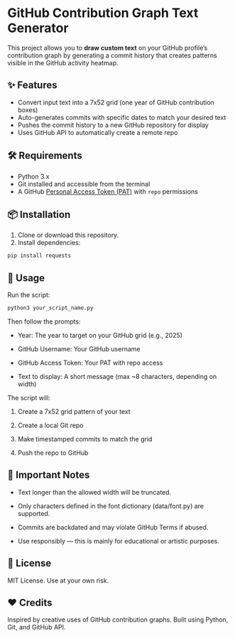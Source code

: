 # GitHub Contribution Graph Text Generator

This project allows you to **draw custom text** on your GitHub profile’s contribution graph by generating a commit history that creates patterns visible in the GitHub activity heatmap.

## ✨ Features

-   Convert input text into a 7x52 grid (one year of GitHub contribution boxes)
-   Auto-generates commits with specific dates to match your desired text
-   Pushes the commit history to a new GitHub repository for display
-   Uses GitHub API to automatically create a remote repo

## 🛠 Requirements

-   Python 3.x
-   Git installed and accessible from the terminal
-   A GitHub [Personal Access Token (PAT)](https://github.com/settings/tokens) with `repo` permissions

## 📦 Installation

1. Clone or download this repository.
2. Install dependencies:

```bash
pip install requests
```

## 🚀 Usage

Run the script:

```bash
python3 your_script_name.py
```

Then follow the prompts:

-   Year: The year to target on your GitHub grid (e.g., 2025)

-   GitHub Username: Your GitHub username

-   GitHub Access Token: Your PAT with repo access

-   Text to display: A short message (max ~8 characters, depending on width)

The script will:

1. Create a 7x52 grid pattern of your text

2. Create a local Git repo

3. Make timestamped commits to match the grid

4. Push the repo to GitHub

## 📌 Important Notes

-   Text longer than the allowed width will be truncated.

-   Only characters defined in the font dictionary (data/font.py) are supported.

-   Commits are backdated and may violate GitHub Terms if abused.

-   Use responsibly — this is mainly for educational or artistic purposes.

## 🧾 License

MIT License. Use at your own risk.

## ❤️ Credits

Inspired by creative uses of GitHub contribution graphs. Built using Python, Git, and GitHub API.
